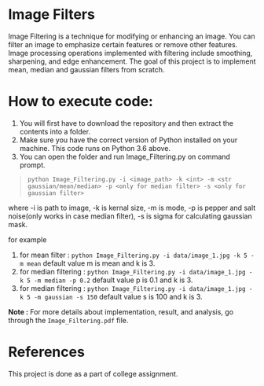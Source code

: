 # Image Filters
Image Filtering is a technique for modifying or enhancing an image. You can filter an image to emphasize certain features or remove other features. 
Image processing operations implemented with filtering include smoothing, sharpening, and edge enhancement. The goal of this project is to implement
mean, median and gaussian filters from scratch.

# How to execute code:
1. You will first have to download the repository and then extract the contents into a folder.
2. Make sure you have the correct version of Python installed on your machine. This code runs on Python 3.6 above.
3. You can open the folder and run Image_Filtering.py on command prompt.
> `python Image_Filtering.py -i <image_path> -k <int> -m <str gaussian/mean/median> -p <only for median filter> -s <only for gaussian filter>`

where -i is path to image, -k is kernal size, -m is mode, -p is pepper and salt noise(only works in case median filter), -s is sigma for calculating gaussian mask.

for example
1. for mean filter : `python Image_Filtering.py -i data/image_1.jpg -k 5 -m mean` default value m is mean and k is 3.
2. for median filtering : `python Image_Filtering.py -i data/image_1.jpg -k 5 -m median -p 0.2` default value p is 0.1 and k is 3.
3. for median filtering : `python Image_Filtering.py -i data/image_1.jpg -k 5 -m gaussian -s 150` default value s is 100 and k is 3.

**Note :** For more details about implementation, result, and analysis, go through the `Image_Filtering.pdf` file.

# References

This project is done as a part of college assignment.
